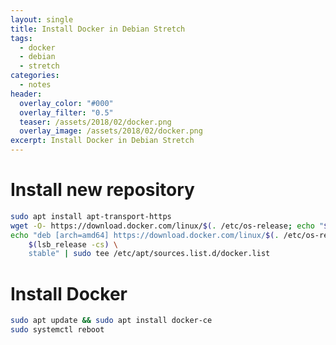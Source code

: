 ```yaml
---
layout: single
title: Install Docker in Debian Stretch
tags:
  - docker
  - debian
  - stretch
categories:
  - notes
header:
  overlay_color: "#000"
  overlay_filter: "0.5"
  teaser: /assets/2018/02/docker.png
  overlay_image: /assets/2018/02/docker.png
excerpt: Install Docker in Debian Stretch
---
```

# Install new repository

```bash
sudo apt install apt-transport-https
wget -O- https://download.docker.com/linux/$(. /etc/os-release; echo "$ID")/gpg | sudo apt-key add -
echo "deb [arch=amd64] https://download.docker.com/linux/$(. /etc/os-release; echo "$ID") \
    $(lsb_release -cs) \
    stable" | sudo tee /etc/apt/sources.list.d/docker.list
```

# Install Docker

```bash
sudo apt update && sudo apt install docker-ce
sudo systemctl reboot
```
